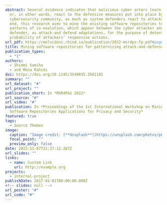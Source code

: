```yaml
---
abstract: Several evidence indicates that malicious cyber actors learn, adapt,
  or, in other words, react to the defensive measures put into place by the
  cybersecurity community, as much as system defenders react to attacks. To this
  end, this research aims to mine the existing software repositories to document
  patterns of co-evolution, which appear between the cyber attacker and
  defender, as attack-and defend adaptations, for the purpose of determining the
  probability of attackers’ responsive actions.
url_pdf: https://melvidoni.rbind.io/publication/2022-msr4ps-fp.pdf#page=7
title: Mining software repositories for patternizing attack-and-defense co-evolution
publication_types:
  - "1"
authors:
  - Shimmi Samiha
  - and Mona Rahimi
doi: https://doi.org/10.1145/3549035.3561181
summary: ""
url_dataset: "#"
url_project: ""
publication_short: In *MSR4P&S 2022*
url_source: "#"
url_video: "#"
publication: In *Proceedings of the 1st International Workshop on Mining
  Software Repositories Applications for Privacy and Security*
featured: true
tags:
  - Source Themes
image:
  caption: "Image credit: [**Unsplash**](https://unsplash.com/photos/pLCdAaMFLTE)"
  focal_point: ""
  preview_only: false
date: 2022-11-07T21:37:12.267Z
url_slides: ""
links:
  - name: Custom Link
    url: http://example.org
projects:
  - internal-project
publishDate: 2017-01-01T00:00:00.000Z
<!-- slides: null -->
url_poster: "#"
url_code: "#"
---
```

